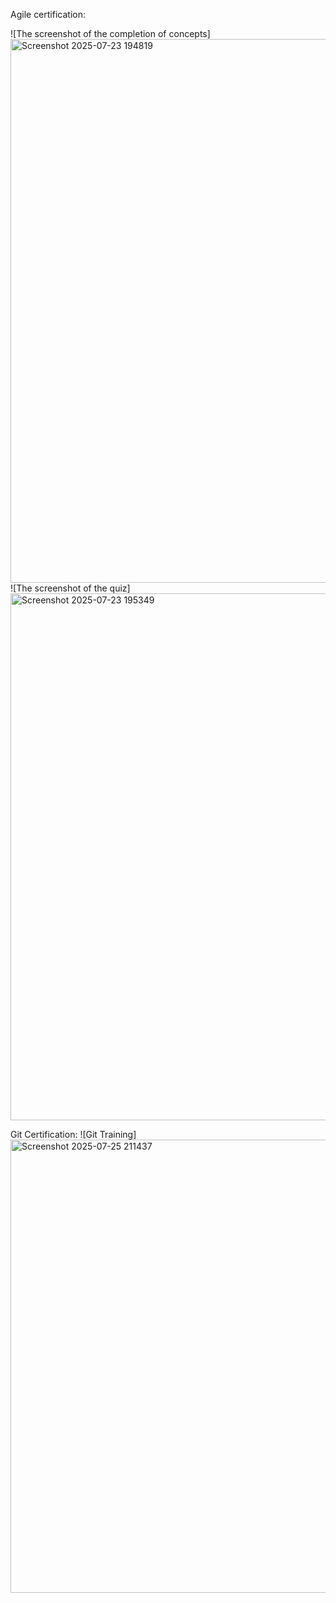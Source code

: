 Agile certification:

![The screenshot of the completion of concepts]<img width="1893" height="870" alt="Screenshot 2025-07-23 194819" src="https://github.com/user-attachments/assets/8569b73a-d8e5-4986-a83d-e0265327f467" />
![The screenshot of the quiz]<img width="1892" height="843" alt="Screenshot 2025-07-23 195349" src="https://github.com/user-attachments/assets/5eb8f22d-f63f-4994-b14e-14edd7a93786" />

Git Certification:
![Git Training] <img width="1103" height="725" alt="Screenshot 2025-07-25 211437" src="https://github.com/user-attachments/assets/f14b0c2b-6a90-4ad4-b3bc-8d5be6707904" />
